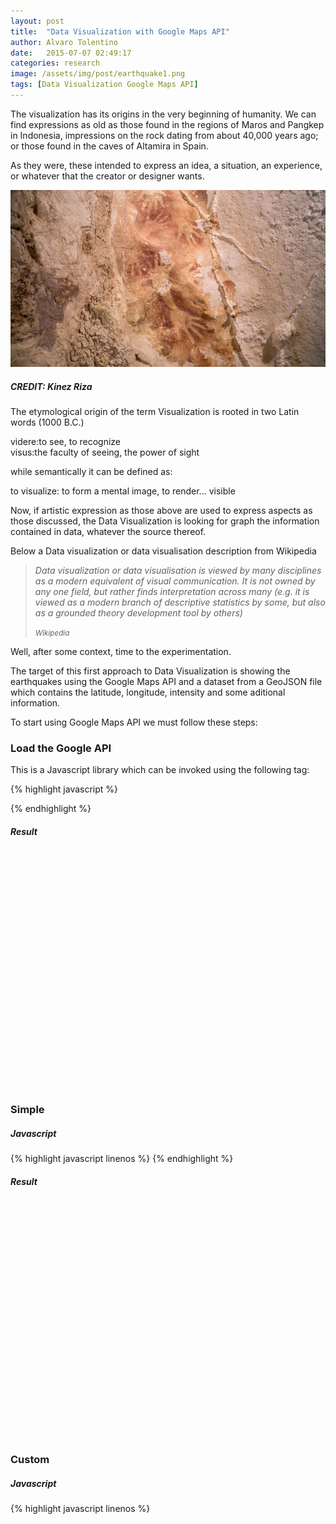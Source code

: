 ```yaml
---
layout: post
title:  "Data Visualization with Google Maps API"
author: Alvaro Tolentino
date:   2015-07-07 02:49:17
categories: research
image: /assets/img/post/earthquake1.png
tags: [Data Visualization Google Maps API]
---
```

The  visualization has its origins in the very beginning of humanity. We can find expressions as old as those found in the regions of Maros and Pangkep in Indonesia, impressions on the rock dating from about 40,000 years ago; or those found in the caves of Altamira in Spain.

As they were, these intended to express an idea, a situation, an experience, or whatever that the creator or designer wants. 

<img src="/assets/img/post/cave-art-hand-stencils.jpg" class="img-responsive img-bordered img-center" alt="image">
<h5>CREDIT: Kinez Riza</h5>


The etymological origin of the term Visualization is rooted in two Latin words (1000 B.C.)

<div class="tag-box tag-box-v2 box-shadow shadow-effect-1">
  <span class="color-blue">videre</span>:to see, to recognize<br/>
  <span class="color-blue">visus</span>:the faculty of seeing, the power of sight
</div>

while semantically it can be defined as:

<div class="tag-box tag-box-v2 box-shadow shadow-effect-1">
  <span class="color-blue">to visualize</span>: to form a mental image, to render... visible
</div>


Now, if artistic expression as those above are used to express aspects as those discussed, the Data Visualization is looking for graph the information contained in data, whatever the source thereof.

Below a Data visualization or data visualisation description from Wikipedia


<blockquote class="text-right bq-dark margin-bottom-50">
  <p><em> 
  Data visualization or data visualisation is viewed by many disciplines as a modern equivalent of visual communication. It is not owned by any one field, but rather finds interpretation across many (e.g. it is viewed as a modern branch of descriptive statistics by some, but also as a grounded theory development tool by others)</em></p>
  <small> <em>
    Wikipedia
  </em> </small>  
</blockquote>

Well, after some context, time to the experimentation.

The target of this first approach to Data Visualization is showing the earthquakes using the Google Maps API and a dataset from a GeoJSON file which contains the latitude, longitude, intensity and some aditional information.

To start using Google Maps API we must follow these steps:

<h3>Load the Google API</h3>
This is a Javascript library which can be invoked using the following tag:

{% highlight javascript %}
  <script src="https://maps.googleapis.com/maps/api/js"/>
{% endhighlight %}

Additionally we can use the API key in the URL.

{% highlight javascript %}
  <script src="https://maps.googleapis.com/maps/api/js?key=YOUR_KEY"/>
{% endhighlight %}

<h3>Create the container</h3>
Where the map will be displayed.

{% highlight html%}
  <div id="map-canvas" style="width:800px;height:380px;"></div>
{% endhighlight %}

<h3>Create the Map object</h3>

{% highlight javascript%}
  var map;
  map = new google.maps.Map(document.getElementById('map-canvas'), {
    center: { lat: 20, lng: -160 },
{% endhighlight %}


<h3>Add a Event Listener</h3>

{% highlight javascript%}
  google.maps.event.addDomListener(window, 'load', initialize);
{% endhighlight %}

But it can also be expressed as follows:

{% highlight javascript%}
google.maps.event.addDomListener(window, 'load', function() {
  map = new google.maps.Map(document.getElementById('map-canvas'), {
    center: { lat: 20, lng: -160 },
    zoom: 2
  });
{% endhighlight %}

<h3>Load the data from a Geojson file</h3>

{% highlight javascript%}
  map.data.loadGeoJson('/data/earthquake.geojson');
{% endhighlight %}

Below three examples of the use of Google Maps API

<h3>Default</h3>
<h5>Javascript</h5>
{% highlight javascript linenos %}
  <script>
    var map;
    
    google.maps.event.addDomListener(window, 'load', function() {
      map = new google.maps.Map(document.getElementById('map-canvas1'), {
        center: { lat: 20, lng: -160 },
        zoom: 2
      });
    
      map.data.loadGeoJson('/data/earthquake.geojson');
    });
  </script>
{% endhighlight %}

<h5>Result</h5>
<div id="map-canvas1" style="width:auto;height:380px;"></div>


<h3>Simple</h3>
<h5>Javascript</h5>
{% highlight javascript linenos %}
<script>
  var map;
  
  google.maps.event.addDomListener(window, 'load', function() {
    map = new google.maps.Map(document.getElementById('map-canvas2'), {
      center: { lat: 20, lng: -160 },
      zoom: 2
    });
  
    map.data.loadGeoJson('/data/earthquake.geojson');
  
    map.data.setStyle(function(feature) {
      var mag = Math.exp(parseFloat(feature.getProperty('magnitude'))) * 0.1;
      return({
        icon: {
          path: google.maps.SymbolPath.CIRCLE,
          scale: mag,
          fillColor: '#f00',
          fillOpacity: 0.35,
          strokeWeight: 0
        }
      });
    });
  });
</script>
{% endhighlight %}

<h5>Result</h5>
<div id="map-canvas2" style="width:auto;height:380px;"></div>


<h3>Custom</h3>
<h5>Javascript</h5>
{% highlight javascript linenos %}
<script>
var map;
var mapStyle = [{
  'featureType': 'all',
  'elementType': 'all',
  'stylers': [{'visibility': 'off'}]
}, {
  'featureType': 'landscape',
  'elementType': 'geometry',
  'stylers': [{'visibility': 'on'}, {'color': '#fcfcfc'}]
}, {
  'featureType': 'water',
  'elementType': 'labels',
  'stylers': [{'visibility': 'off'}]
}, {
  'featureType': 'water',
  'elementType': 'geometry',
  'stylers': [{'visibility': 'on'}, {'hue': '#5f94ff'}, {'lightness': 60}]
}];

google.maps.event.addDomListener(window, 'load', function() {
  map = new google.maps.Map(document.getElementById('map-canvas3'), {
    center: { lat: 20, lng: -160 },
    zoom: 2,
    styles: mapStyle
  });

  map.data.setStyle(styleFeature);

  map.data.loadGeoJson('/data/earthquake.geojson');
});

// Defines the callback function referenced in the jsonp file.
function eqfeed_callback(data) {
  map.data.addGeoJson(data);
}

function styleFeature(feature) {
  var low = [151, 83, 34];   // color of mag 1.0
  var high = [5, 69, 54];  // color of mag 6.0 and above
  var minMag = 1.0;
  var maxMag = 6.0;

  // fraction represents where the value sits between the min and max
  var fraction = (Math.min(feature.getProperty('magnitude'), maxMag) - minMag) /
      (maxMag - minMag);

  var color = interpolateHsl(low, high, fraction);

  return {
    icon: {
      path: google.maps.SymbolPath.CIRCLE,
      strokeWeight: 0.5,
      strokeColor: '#fff',
      fillColor: color,
      fillOpacity: 2 / feature.getProperty('magnitude'),
      // while an exponent would technically be correct, quadratic looks nicer
      scale: Math.pow(feature.getProperty('magnitude'), 2)
    },
    zIndex: Math.floor(feature.getProperty('magnitude'))
  };
}

function interpolateHsl(lowHsl, highHsl, fraction) {
  var color = [];
  for (var i = 0; i < 3; i++) {
    // Calculate color based on the fraction.
    color[i] = (highHsl[i] - lowHsl[i]) * fraction + lowHsl[i];
  }

  return 'hsl(' + color[0] + ',' + color[1] + '%,' + color[2] + '%)';
}

    </script>
{% endhighlight %}

<h5>Result</h5>
<div id="map-canvas3" style="width:auto;height:380px;"></div>

<script src="https://maps.googleapis.com/maps/api/js?key=AIzaSyDeo37ZEPzpUI8AHly34EFA4We-irhnOJA"></script>

<script>
  var map;
  
  google.maps.event.addDomListener(window, 'load', function() {
    map = new google.maps.Map(document.getElementById('map-canvas1'), {
      center: { lat: 28, lng: 15 },
      zoom: 2
    });
  
    map.data.loadGeoJson('/data/earthquake.geojson');
  });
</script>

<script>
  var map;
  
  google.maps.event.addDomListener(window, 'load', function() {
    map = new google.maps.Map(document.getElementById('map-canvas2'), {
      center: { lat: 28, lng: 15 },
      zoom: 2
    });
  
    map.data.loadGeoJson('/data/earthquake.geojson');
  
    map.data.setStyle(function(feature) {
      var mag = Math.exp(parseFloat(feature.getProperty('magnitude'))) * 0.08;
      return({
        icon: {
          path: google.maps.SymbolPath.CIRCLE,
          scale: mag,
          fillColor: '#f00',
          fillOpacity: 0.35,
          strokeWeight: 0
        }
      });
    });
  });
</script>

<script>
    var map;
    var mapStyle = [{
      'featureType': 'all',
      'elementType': 'all',
      'stylers': [{'visibility': 'on'}]
    }, {
      'featureType': 'landscape',
      'elementType': 'geometry',
      'stylers': [{'visibility': 'on'}, {'color': '#fcfcfc'}]
    }, {
      'featureType': 'water',
      'elementType': 'labels',
      'stylers': [{'visibility': 'on'}]
    }, {
      'featureType': 'water',
      'elementType': 'geometry',
      'stylers': [{'visibility': 'on'}, {'hue': '#5f94ff'}, {'lightness': 60}]
    }];
    
    google.maps.event.addDomListener(window, 'load', function() {
      map = new google.maps.Map(document.getElementById('map-canvas3'), {
        center: { lat: 28, lng: 15 },
        zoom: 2,
        styles: mapStyle
      });
    
      map.data.setStyle(styleFeature);
    
      map.data.loadGeoJson('/data/earthquake.geojson');
    });
    
    // Defines the callback function referenced in the jsonp file.
    function eqfeed_callback(data) {
      map.data.addGeoJson(data);
    }
    
    function styleFeature(feature) {
      var low = [151, 83, 34];   // color of mag 1.0
      var high = [5, 69, 54];  // color of mag 6.0 and above
      var minMag = 1.0;
      var maxMag = 6.0;
    
      // fraction represents where the value sits between the min and max
      var fraction = (Math.min(feature.getProperty('magnitude'), maxMag) - minMag) /
          (maxMag - minMag);
    
      var color = interpolateHsl(low, high, fraction);
    
      return {
        icon: {
          path: google.maps.SymbolPath.CIRCLE,
          strokeWeight: 0.5,
          strokeColor: '#fff',
          fillColor: color,
          fillOpacity: 2 / feature.getProperty('magnitude'),
          // while an exponent would technically be correct, quadratic looks nicer
          scale: Math.pow(feature.getProperty('magnitude'), 2)
        },
        zIndex: Math.floor(feature.getProperty('magnitude'))
      };
    }
    
    function interpolateHsl(lowHsl, highHsl, fraction) {
      var color = [];
      for (var i = 0; i < 3; i++) {
        // Calculate color based on the fraction.
        color[i] = (highHsl[i] - lowHsl[i]) * fraction + lowHsl[i];
      }
    
      return 'hsl(' + color[0] + ',' + color[1] + '%,' + color[2] + '%)';
    }
</script>